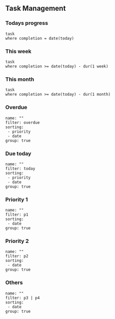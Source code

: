 ## Task Management



### Todays progress
```dataview
task
where completion = date(today)
```

### This week
```dataview
task
where completion >= date(today) - dur(1 week)
```
### This month
```dataview
task
where completion >= date(today) - dur(1 month)
```

### Overdue
```todoist
name: ""
filter: overdue
sorting: 
 - priority
 - date
group: true
```

### Due today
```todoist
name: ""
filter: today
sorting: 
 - priority
 - date
group: true
```

### Priority 1
```todoist
name: ""
filter: p1
sorting: 
 - date
group: true
```

### Priority 2
```todoist
name: ""
filter: p2
sorting: 
 - date
group: true
```

### Others
```todoist
name: ""
filter: p3 | p4
sorting: 
 - date
group: true
```


